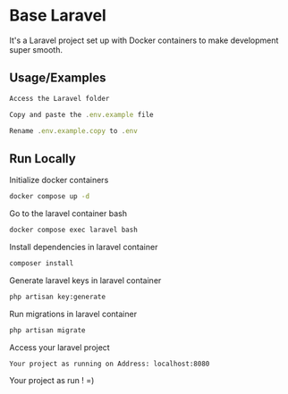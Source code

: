 
# Base Laravel
  It's a Laravel project set up with Docker containers to make development super smooth.

## Usage/Examples  
~~~javascript  
Access the Laravel folder

Copy and paste the .env.example file

Rename .env.example.copy to .env

~~~  
## Run Locally  
Initialize docker containers

~~~bash  
docker compose up -d
~~~

Go to the laravel container bash 

~~~bash  
docker compose exec laravel bash
~~~

Install dependencies in laravel container

~~~bash  
composer install
~~~

Generate laravel keys in laravel container

~~~bash  
php artisan key:generate
~~~  
Run migrations in laravel container

~~~bash  
php artisan migrate
~~~  
Access your laravel project

~~~bash  
Your project as running on Address: localhost:8080
~~~  

Your project as run ! =)

